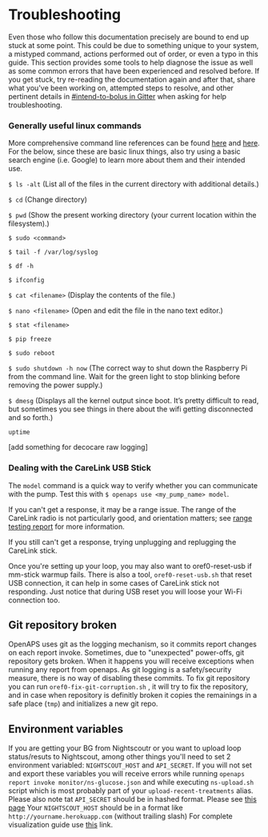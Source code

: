 # Troubleshooting

Even those who follow this documentation precisely are bound to end up stuck at some point. This could be due to something unique to your system, a mistyped command, actions performed out of order, or even a typo in this guide. This section provides some tools to help diagnose the issue as well as some common errors that have been experienced and resolved before. If you get stuck, try re-reading the documentation again and after that, share what you've been working on, attempted steps to resolve, and other pertinent details in [#intend-to-bolus in Gitter](https://gitter.im/nightscout/intend-to-bolus) when asking for help troubleshooting.

### Generally useful linux commands

More comprehensive command line references can be found [here](http://www.computerworld.com/article/2598082/linux/linux-linux-command-line-cheat-sheet.html) and [here](http://www.pixelbeat.org/cmdline.html). For the below, since these are basic linux things, also try using a basic search engine (i.e. Google) to learn more about them and their intended use.

`$ ls -alt` (List all of the files in the current directory with additional details.)

`$ cd` (Change directory)

`$ pwd` (Show the present working directory (your current location within the filesystem).)

`$ sudo <command>`

`$ tail -f /var/log/syslog`

`$ df -h`

`$ ifconfig`

`$ cat <filename>` (Display the contents of the file.)

`$ nano <filename>` (Open and edit the file in the nano text editor.)

`$ stat <filename>`

`$ pip freeze`

`$ sudo reboot`

`$ sudo shutdown -h now` (The correct way to shut down the Raspberry Pi from the command line. Wait for the green light to stop blinking before removing the power supply.)

`$ dmesg` (Displays all the kernel output since boot. It’s pretty difficult to read, but sometimes you see things in there about the wifi getting disconnected and so forth.)

`uptime`

[add something for decocare raw logging]

### Dealing with the CareLink USB Stick

The `model` command is a quick way to verify whether you can communicate with the pump. Test this with `$ openaps use <my_pump_name> model`.

If you can't get a response, it may be a range issue. The range of the CareLink radio is not particularly good, and orientation matters; see [range testing report](https://gist.github.com/channemann/0ff376e350d94ccc9f00) for more information.

If you still can't get a response, trying unplugging and replugging the CareLink stick.

Once you're setting up your loop, you may also want to oref0-reset-usb if mm-stick warmup fails.
There is also a tool, `oref0-reset-usb.sh` that reset USB connection, it can help in some cases of CareLink stick not responding. Just notice that during USB reset you will loose your Wi-Fi connection too.

## Git repository broken

OpenAPS uses git as the logging mechanism, so it commits report changes on each report invoke. Sometimes, due to "unexpected" power-offs, git repository gets broken. When it happens you will receive exceptions when running any report from openaps.
As git logging is a safety/security measure, there is no way of disabling these commits.
To fix git repository you can run `oref0-fix-git-corruption.sh` , it will try to fix the repository, and in case when repository is definitly broken it copies the remainings in a safe place (`tmp`) and initializes a new git repo.

## Environment variables

If you are getting your BG from Nightscoutr or you want to upload loop status/resuts to Nightscout, among other things you'll need to set 2 environment variabled: `NIGHTSCOUT_HOST` and `API_SECRET`. If you will not set and export these variables you will receive errors while running `openaps report invoke monitor/ns-glucose.json` and while executing `ns-upload.sh` script which is most probably part of your `upload-recent-treatments` alias.
Please also note tat `API_SECRET` should be in hashed format. Please see [this page](https://github.com/openaps/oref0#ns-upload-entries)
Your `NIGHTSCOUT_HOST` should be in a format like `http://yourname.herokuapp.com` (without trailing slash)
For complete visualization guide use [this](https://github.com/openaps/docs/blob/master/docs/Automate-system/vizualization.md) link.
